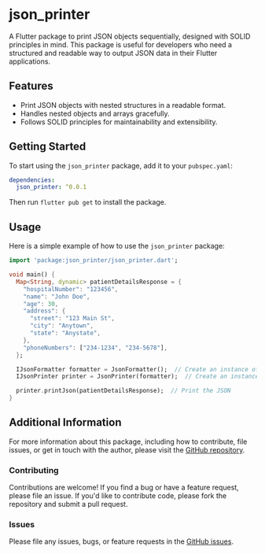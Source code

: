 
# json_printer

A Flutter package to print JSON objects sequentially, designed with SOLID principles in mind. This package is useful for developers who need a structured and readable way to output JSON data in their Flutter applications.

## Features

- Print JSON objects with nested structures in a readable format.
- Handles nested objects and arrays gracefully.
- Follows SOLID principles for maintainability and extensibility.

## Getting Started

To start using the `json_printer` package, add it to your `pubspec.yaml`:

```yaml
dependencies:
  json_printer: ^0.0.1
```

Then run `flutter pub get` to install the package.

## Usage

Here is a simple example of how to use the `json_printer` package:

```dart
import 'package:json_printer/json_printer.dart';

void main() {
  Map<String, dynamic> patientDetailsResponse = {
    "hospitalNumber": "123456",
    "name": "John Doe",
    "age": 30,
    "address": {
      "street": "123 Main St",
      "city": "Anytown",
      "state": "Anystate",
    },
    "phoneNumbers": ["234-1234", "234-5678"],
  };

  IJsonFormatter formatter = JsonFormatter();  // Create an instance of JsonFormatter
  IJsonPrinter printer = JsonPrinter(formatter);  // Create an instance of JsonPrinter with the formatter

  printer.printJson(patientDetailsResponse);  // Print the JSON
}
```

## Additional Information

For more information about this package, including how to contribute, file issues, or get in touch with the author, please visit the [GitHub repository](https://github.com/yinkyAde/json_printer).

### Contributing

Contributions are welcome! If you find a bug or have a feature request, please file an issue. If you'd like to contribute code, please fork the repository and submit a pull request.

### Issues

Please file any issues, bugs, or feature requests in the [GitHub issues](https://github.com/yinkyAde/json_printer).
